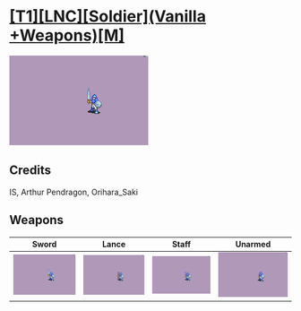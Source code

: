 # [\[T1\]\[LNC\]\[Soldier\]\(Vanilla +Weapons\)\[M\]](../%5BT1%5D%5BLNC%5D%5BSoldier%5D(Vanilla%20+Weapons)%5BM%5D)

<img src="./1.%20Sword%20(Arthur%20Pendragon)/Sword_000.png" alt="[T1][LNC][Soldier](Vanilla +Weapons)[M] standing" />

## Credits

IS, Arthur Pendragon, Orihara_Saki

## Weapons


|Sword |Lance |Staff |Unarmed |
|  :---: | :---: | :---: | :---: |
| <img alt="Sword animation" src="./1.%20Sword%20(Arthur%20Pendragon)/Sword.gif" /> | <img alt="Lance animation" src="./2.%20Lance/Lance.gif" /> | <img alt="Staff animation" src="./7.%20Staff%20%7BOrihara_Saki%7D/Staff.gif" /> | <img alt="Unarmed animation" src="./8.%20Unarmed/Unarmed.gif" /> |
